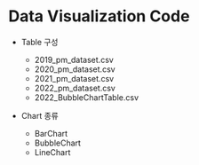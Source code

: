 # Data Visualization Code
* Table 구성
  * 2019_pm_dataset.csv
  * 2020_pm_dataset.csv
  * 2021_pm_dataset.csv
  * 2022_pm_dataset.csv
  * 2022_BubbleChartTable.csv

* Chart 종류
  * BarChart
  * BubbleChart
  * LineChart
